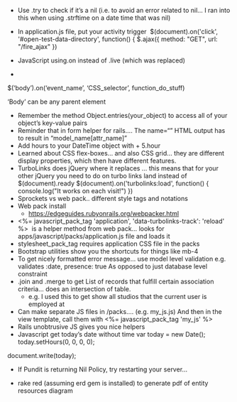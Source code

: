 


* Use .try to check if it’s a nil (i.e. to avoid an error related to nil… I ran into this when using .strftime on a date time that was nil)
* In application.js file, put your activity trigger 
$(document).on('click', '#open-test-data-directory', function() {
  $.ajax({
  method: "GET",
  url: "/fire_ajax"
})

* JavaScript using.on instead of .live (which was replaced)
* 
$(‘body’).on(‘event_name’, ‘CSS_selector’, function_do_stuff)

‘Body’ can be any parent element
* Remember the method Object.entries(your_object) to access all of your object’s key-value pairs
* Reminder that in form helper for rails…. The name=“” HTML output has to result in “model_name[attr_name]”
* Add hours to your DateTime object with + 5.hour
* Learned about CSS flex-boxes… and also CSS grid… they are different display properties, which then have different features.
* TurboLinks does jQuery where it replaces <body>… this means that for your other jQuery you need to do on turbo links land instead of $(document).ready
$(document).on('turbolinks:load', function() {
  console.log("It works on each visit!")
})
* Sprockets vs web pack.. different style tags and notations
* Web pack install
    * https://edgeguides.rubyonrails.org/webpacker.html
* <%= javascript_pack_tag 'application', 'data-turbolinks-track': 'reload' %>  is a helper method from web pack… looks for apps/javascript/packs/application.js file and loads it
* stylesheet_pack_tag requires application CSS file in the packs
* Bootstrap utilities show you the shortcuts for things like mb-4 
* To get nicely formatted error message… use model level validation
e.g.
validates :date, presence: true
As opposed to just database level constraint
* .join and .merge to get List of records that fulfill certain association criteria… does an intersection of table.
    * e.g. I used this to get show all studios that the current user is employed at
* Can make separate JS files in /packs…. (e.g. my_js.js) And then in the view template, call them with <%= javascript_pack_tag 'my_js' %>
* Rails unobtrusive JS gives you nice helpers
* Javascript get today’s date without time
var today = new Date();
    today.setHours(0, 0, 0, 0);

document.write(today);
* If Pundit is returning Nil Policy, try restarting your server…

* rake red (assuming erd gem is installed) to generate pdf of entity resources diagram
